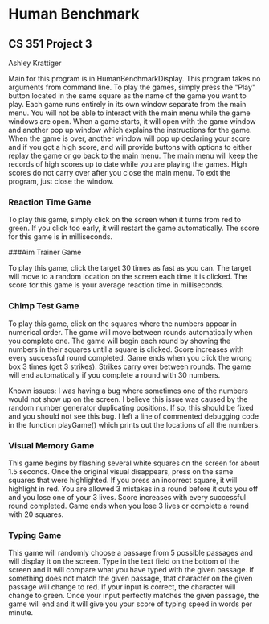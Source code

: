 # Human Benchmark
## CS 351 Project 3

Ashley Krattiger

Main for this program is in HumanBenchmarkDisplay. This 
program takes no arguments from command line. To play the 
games, simply press the "Play" button located in the same
square as the name of the game you want to play. Each game
runs entirely in its own window separate from the main menu.
You will not be able to interact with the main menu while the
game windows are open. When a game starts, it will open 
with the game window and another pop up window which 
explains the instructions for the game. When the game is 
over, another window will pop up declaring your score and if 
you got a high score, and will provide buttons 
with options to either replay the game or go back to the
main menu. The main menu will keep the records of high scores
up to date while you are playing the games. High scores do
not carry over after you close the main menu. To exit the 
program, just close the window.



### Reaction Time Game

To play this game, simply click on the screen when it turns 
from red to green. If you click too early, it will restart
the game automatically. The score for this game is in 
milliseconds.



###Aim Trainer Game

To play this game, click the target 30 times as fast as you
can. The target will move to a random location on the 
screen each time it is clicked. The score for this game is
your average reaction time in milliseconds.



### Chimp Test Game

To play this game, click on the squares where the numbers
appear in numerical order. The game will move between 
rounds automatically when you complete one. The game will
begin each round by showing the numbers in their squares
until a square is clicked. Score increases with every 
successful round completed. Game ends when you click the 
wrong box 3 times (get 3 strikes). Strikes carry over 
between rounds. The game will end automatically if you 
complete a round with 30 numbers.

Known issues: I was having a bug where sometimes one of the
numbers would not show up on the screen. I believe this 
issue was caused by the random number generator duplicating
positions. If so, this should be fixed and you should not 
see this bug. I left a line of commented 
debugging code in the function playGame() which prints out
the locations of all the numbers.



### Visual Memory Game

This game begins by flashing several white squares on the
screen for about 1.5 seconds. Once the original visual 
disappears, press on the same squares that were 
highlighted. If you press an incorrect square, it will highlight
in red. You are allowed 3 mistakes in a round before it cuts
you off and you lose one of your 3 lives. Score increases 
with every successful round completed. Game ends when 
you lose 3 lives or complete a round with 20 squares.



### Typing Game

This game will randomly choose a passage from 5 possible
passages and will display it on the screen. Type in the text 
field on the bottom of the screen and it will compare what 
you have typed with the given passage. If something does not
match the given passage, that character on the given passage 
will change to red. If your input is correct, the character 
will change to green. Once your input perfectly matches the 
given passage, the game will end and it will give you your
score of typing speed in words per minute.